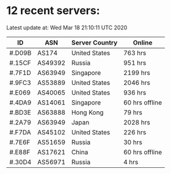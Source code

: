 # 12 recent servers:

Latest update at: Wed Mar 18 21:10:11 UTC 2020

| ID | ASN | Server Country | Online |
| -- | --- | -------------- | ------ |
| #.D09B | AS174 | United States | 763 hrs |
| #.15CF | AS49392 | Russia | 951 hrs |
| #.7F1D | AS63949 | Singapore | 2199 hrs |
| #.9FC3 | AS53889 | United States | 2046 hrs |
| #.E069 | AS40065 | United States | 936 hrs |
| #.4DA9 | AS14061 | Singapore | 60 hrs offline |
| #.BD3E | AS63888 | Hong Kong | 79 hrs |
| #.2A79 | AS63949 | Japan | 2028 hrs |
| #.F7DA | AS45102 | United States | 226 hrs |
| #.7E6F | AS51659 | Russia | 30 hrs |
| #.E88F | AS17621 | China | 60 hrs offline |
| #.30D4 | AS56971 | Russia | 4 hrs |

